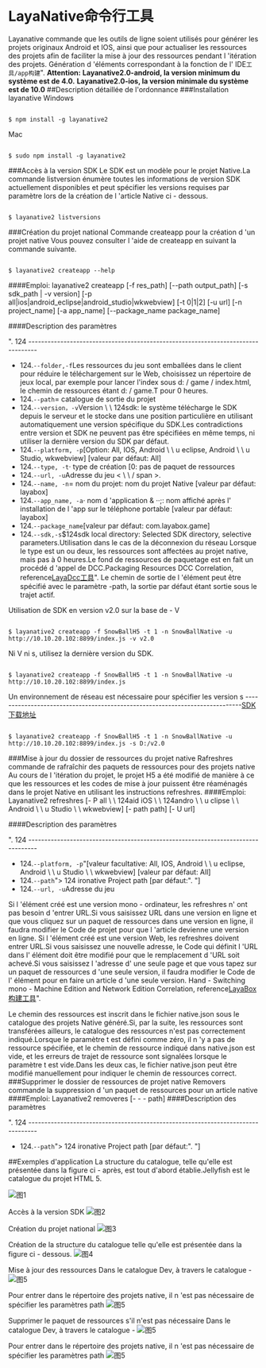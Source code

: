 # LayaNative命令行工具
Layanative commande que les outils de ligne soient utilisés pour générer les projets originaux Android et IOS, ainsi que pour actualiser les ressources des projets afin de faciliter la mise à jour des ressources pendant l 'itération des projets.
Génération d 'éléments correspondant à la fonction de l' IDE`工具/app构建`".
**Attention:**
**Layanative2.0-android, la version minimum du système est de 4.0.**
**Layanative2.0-ios, la version minimale du système est de 10.0**
##Description détaillée de l'ordonnance
###Installation layanative
Windows

```

$ npm install -g layanative2  
```

Mac

```

$ sudo npm install -g layanative2  
```

###Accès à la version SDK
Le SDK est un modèle pour le projet Native.La commande listversion énumère toutes les informations de version SDK actuellement disponibles et peut spécifier les versions requises par paramètre lors de la création de l 'article Native ci - dessous.

```

$ layanative2 listversions  
```

###Création du projet national
Commande createapp pour la création d 'un projet native
Vous pouvez consulter l 'aide de createapp en suivant la commande suivante.

```

$ layanative2 createapp --help
```

####Emploi:
    layanative2 createapp [-f res_path] [--path output_path] [-s sdk_path | -v version] [-p all|ios|android_eclipse|android_studio|wkwebview] [-t 0|1|2] [-u url] [-n project_name] [-a app_name] [--package_name package_name]

####Description des paramètres

".
124 ---------------------------------------------------------------------------------
- 124.`--folder,-f`Les ressources du jeu sont emballées dans le client pour réduire le téléchargement sur le Web, choisissez un répertoire de jeux local, par exemple pour lancer l'index sous d: / game / index.html, le chemin de ressources étant d: / game.T pour 0 heures.
- 124.`--path`= catalogue de sortie du projet
- 124.`--version，-v`Version \ \ 124sdk: le système télécharge le SDK depuis le serveur et le stocke dans une position particulière en utilisant automatiquement une version spécifique du SDK.Les contradictions entre version et SDK ne peuvent pas être spécifiées en même temps, ni utiliser la dernière version du SDK par défaut.
- 124.`--platform, -p`[Option: All, IOS, Android \ \ u eclipse, Android \ \ u Studio, wkwebview] [valeur par défaut: All]
- 124.`--type, -t`‧ type de création [0: pas de paquet de ressources
- 124.`--url, -u`Adresse du jeu < \ \ / span >.
- 124.`--name, -n`= nom du projet: nom du projet Native [valeur par défaut: layabox]
- 124.`--app_name, -a`‧ nom d 'application & ‧‧;: nom affiché après l' installation de l 'app sur le téléphone portable [valeur par défaut: layabox]
- 124.`--package_name`[valeur par défaut: com.layabox.game]
- 124.`--sdk,-s`$124sdk local directory: Selected SDK directory, selective parameters.Utilisation dans le cas de la déconnexion du réseau
Lorsque le type est un ou deux, les ressources sont affectées au projet native, mais pas à 0 heures.Le fond de ressources de paquetage est en fait un procédé d 'appel de DCC.Packaging Resources DCC Correlation, reference[LayaDcc工具](https://ldc.layabox.com/doc2/?nav=zh-as-6-2-0)".
Le chemin de sortie de l 'élément peut être spécifié avec le paramètre -path, la sortie par défaut étant sortie sous le trajet actif.

Utilisation de SDK en version v2.0 sur la base de - V

```

$ layanative2 createapp -f SnowBallH5 -t 1 -n SnowBallNative -u http://10.10.20.102:8899/index.js -v v2.0
```


Ni V ni s, utilisez la dernière version du SDK.

```

$ layanative2 createapp -f SnowBallH5 -t 1 -n SnowBallNative -u http://10.10.20.102:8899/index.js
```

Un environnement de réseau est nécessaire pour spécifier les version s -----------------------------------------------------------------------------[SDK下载地址](https://ldc.layabox.com/layadownload/?type=layaairnative-LayaAir%20Native%20SDK%200.9.6)

```

$ layanative2 createapp -f SnowBallH5 -t 1 -n SnowBallNative -u http://10.10.20.102:8899/index.js -s D:/v2.0
```

###Mise à jour du dossier de ressources du projet native
Rafreshres commande de rafraîchir des paquets de ressources pour des projets native
Au cours de l 'itération du projet, le projet H5 a été modifié de manière à ce que les ressources et les codes de mise à jour puissent être réaménagés dans le projet Native en utilisant les instructions refreshres.
####Emploi:
Layanative2 refreshres [- P all \ \ 124aid iOS \ \ 124andro \ \ u clipse \ \ Android \ \ u Studio \ \ wkwebview] [- path path] [- U url]

####Description des paramètres

".
124 ---------------------------------------------------------------------------------
- 124.`--platform, -p`"[valeur facultative: All, IOS, Android \ \ u eclipse, Android \ \ u Studio \ \ wkwebview] [valeur par défaut: All]
- 124.`--path`"> 124 ironative Project path [par défaut:". "]
- 124.`--url, -u`Adresse du jeu


Si l 'élément créé est une version mono - ordinateur, les refreshres n' ont pas besoin d 'entrer URL.Si vous saisissez URL dans une version en ligne et que vous cliquez sur un paquet de ressources dans une version en ligne, il faudra modifier le Code de projet pour que l 'article devienne une version en ligne.
Si l 'élément créé est une version Web, les refreshres doivent entrer URL.Si vous saisissez une nouvelle adresse, le Code qui définit l 'URL dans l' élément doit être modifié pour que le remplacement d 'URL soit achevé.Si vous saisissez l 'adresse d' une seule page et que vous tapez sur un paquet de ressources d 'une seule version, il faudra modifier le Code de l' élément pour en faire un article d 'une seule version.
Hand - Switching mono - Machine Edition and Network Edition Correlation, reference[LayaBox 构建工具](https://ldc.layabox.com/doc2/?nav=zh-as-6-3-1)".

Le chemin des ressources est inscrit dans le fichier native.json sous le catalogue des projets Native généré.Si, par la suite, les ressources sont transférées ailleurs, le catalogue des ressources n'est pas correctement indiqué.Lorsque le paramètre t est défini comme zéro, il n 'y a pas de ressource spécifiée, et le chemin de ressource indiqué dans native.json est vide, et les erreurs de trajet de ressource sont signalées lorsque le paramètre t est vide.Dans les deux cas, le fichier native.json peut être modifié manuellement pour indiquer le chemin de ressources correct.
###Supprimer le dossier de ressources de projet native
Removers commande la suppression d 'un paquet de ressources pour un article native
####Emploi:
Layanative2 removeres [- - - path]
####Description des paramètres

".
124 ---------------------------------------------------------------------------------
- 124.`--path`"> 124 ironative Project path [par défaut:". "]

##Exemples d'application
La structure du catalogue, telle qu'elle est présentée dans la figure ci - après, est tout d'abord établie.Jellyfish est le catalogue du projet HTML 5.

![图1](img/1.jpg)  

Accès à la version SDK
![图2](img/2.jpg)  

Création du projet national
![图3](img/3.jpg)  

Création de la structure du catalogue telle qu'elle est présentée dans la figure ci - dessous.
![图4](img/4.jpg)  

Mise à jour des ressources
Dans le catalogue Dev, à travers le catalogue -
![图5](img/5.jpg)       

Pour entrer dans le répertoire des projets native, il n 'est pas nécessaire de spécifier les paramètres path
![图5](img/6.jpg)   

Supprimer le paquet de ressources s'il n'est pas nécessaire
Dans le catalogue Dev, à travers le catalogue -
![图5](img/7.jpg)    

Pour entrer dans le répertoire des projets native, il n 'est pas nécessaire de spécifier les paramètres path
![图5](img/8.jpg)  